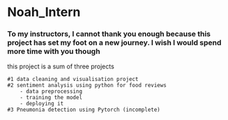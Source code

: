 # Noah_Intern
<h3>To my instructors, I cannot thank you enough because this project has set my foot on a new journey. I wish I would spend more time with you though</h3>

this project is a sum of three projects

    #1 data cleaning and visualisation project
    #2 sentiment analysis using python for food reviews 
        - data preprocessing
        - training the model
        - deploying it 
    #3 Pneumonia detection using Pytorch (incomplete) 

